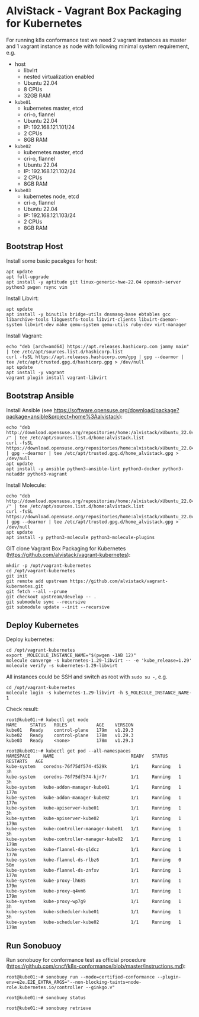 # AlviStack - Vagrant Box Packaging for Kubernetes

For running k8s conformance test we need 2 vagrant instances as master
and 1 vagrant instance as node with following minimal system
requirement, e.g.

-   host
    -   libvirt
    -   nested virtualization enabled
    -   Ubuntu 22.04
    -   8 CPUs
    -   32GB RAM
-   `kube01`
    -   kubernetes master, etcd
    -   cri-o, flannel
    -   Ubuntu 22.04
    -   IP: 192.168.121.101/24
    -   2 CPUs
    -   8GB RAM
-   `kube02`
    -   kubernetes master, etcd
    -   cri-o, flannel
    -   Ubuntu 22.04
    -   IP: 192.168.121.102/24
    -   2 CPUs
    -   8GB RAM
-   `kube03`
    -   kubernetes node, etcd
    -   cri-o, flannel
    -   Ubuntu 22.04
    -   IP: 192.168.121.103/24
    -   2 CPUs
    -   8GB RAM

## Bootstrap Host

Install some basic pacakges for host:

    apt update
    apt full-upgrade
    apt install -y aptitude git linux-generic-hwe-22.04 openssh-server python3 pwgen rsync vim

Install Libvirt:

    apt update
    apt install -y binutils bridge-utils dnsmasq-base ebtables gcc libarchive-tools libguestfs-tools libvirt-clients libvirt-daemon-system libvirt-dev make qemu-system qemu-utils ruby-dev virt-manager

Install Vagrant:

    echo "deb [arch=amd64] https://apt.releases.hashicorp.com jammy main" | tee /etc/apt/sources.list.d/hashicorp.list
    curl -fsSL https://apt.releases.hashicorp.com/gpg | gpg --dearmor | tee /etc/apt/trusted.gpg.d/hashicorp.gpg > /dev/null
    apt update
    apt install -y vagrant
    vagrant plugin install vagrant-libvirt

## Bootstrap Ansible

Install Ansible (see
<https://software.opensuse.org/download/package?package=ansible&project=home%3Aalvistack>):

    echo "deb http://download.opensuse.org/repositories/home:/alvistack/xUbuntu_22.04/ /" | tee /etc/apt/sources.list.d/home:alvistack.list
    curl -fsSL https://download.opensuse.org/repositories/home:alvistack/xUbuntu_22.04/Release.key | gpg --dearmor | tee /etc/apt/trusted.gpg.d/home_alvistack.gpg > /dev/null
    apt update
    apt install -y ansible python3-ansible-lint python3-docker python3-netaddr python3-vagrant

Install Molecule:

    echo "deb http://download.opensuse.org/repositories/home:/alvistack/xUbuntu_22.04/ /" | tee /etc/apt/sources.list.d/home:alvistack.list
    curl -fsSL https://download.opensuse.org/repositories/home:alvistack/xUbuntu_22.04/Release.key | gpg --dearmor | tee /etc/apt/trusted.gpg.d/home_alvistack.gpg > /dev/null
    apt update
    apt install -y python3-molecule python3-molecule-plugins

GIT clone Vagrant Box Packaging for Kubernetes
(<https://github.com/alvistack/vagrant-kubernetes>):

    mkdir -p /opt/vagrant-kubernetes
    cd /opt/vagrant-kubernetes
    git init
    git remote add upstream https://github.com/alvistack/vagrant-kubernetes.git
    git fetch --all --prune
    git checkout upstream/develop -- .
    git submodule sync --recursive
    git submodule update --init --recursive

## Deploy Kubernetes

Deploy kubernetes:

    cd /opt/vagrant-kubernetes
    export _MOLECULE_INSTANCE_NAME="$(pwgen -1AB 12)"
    molecule converge -s kubernetes-1.29-libvirt -- -e 'kube_release=1.29'
    molecule verify -s kubernetes-1.29-libvirt

All instances could be SSH and switch as root with `sudo su -`, e.g.

    cd /opt/vagrant-kubernetes
    molecule login -s kubernetes-1.29-libvirt -h $_MOLECULE_INSTANCE_NAME-1

Check result:

    root@kube01:~# kubectl get node
    NAME     STATUS   ROLES           AGE    VERSION
    kube01   Ready    control-plane   179m   v1.29.3
    kube02   Ready    control-plane   178m   v1.29.3
    kube03   Ready    <none>          178m   v1.29.3

    root@kube01:~# kubectl get pod --all-namespaces
    NAMESPACE     NAME                             READY   STATUS    RESTARTS   AGE
    kube-system   coredns-76f75df574-4529k         1/1     Running   1          3h
    kube-system   coredns-76f75df574-kjr7r         1/1     Running   1          3h
    kube-system   kube-addon-manager-kube01        1/1     Running   1          177m
    kube-system   kube-addon-manager-kube02        1/1     Running   1          177m
    kube-system   kube-apiserver-kube01            1/1     Running   1          3h
    kube-system   kube-apiserver-kube02            1/1     Running   1          179m
    kube-system   kube-controller-manager-kube01   1/1     Running   1          3h
    kube-system   kube-controller-manager-kube02   1/1     Running   1          179m
    kube-system   kube-flannel-ds-qldcz            1/1     Running   1          177m
    kube-system   kube-flannel-ds-rlbz6            1/1     Running   0          58m
    kube-system   kube-flannel-ds-znfxv            1/1     Running   1          177m
    kube-system   kube-proxy-lh685                 1/1     Running   1          179m
    kube-system   kube-proxy-q4vm6                 1/1     Running   1          179m
    kube-system   kube-proxy-wp7g9                 1/1     Running   1          3h
    kube-system   kube-scheduler-kube01            1/1     Running   1          3h
    kube-system   kube-scheduler-kube02            1/1     Running   1          179m

## Run Sonobuoy

Run sonobuoy for conformance test as official procedure
(<https://github.com/cncf/k8s-conformance/blob/master/instructions.md>):

    root@kube01:~# sonobuoy run --mode=certified-conformance --plugin-env=e2e.E2E_EXTRA_ARGS="--non-blocking-taints=node-role.kubernetes.io/controller --ginkgo.v"

    root@kube01:~# sonobuoy status

    root@kube01:~# sonobuoy retrieve
